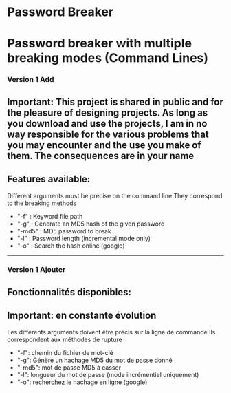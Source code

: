 # Password Breaker
# Password breaker with multiple breaking modes (Command Lines)

### Version 1 Add

## Important: This project is shared in public and for the pleasure of designing projects. As long as you download and use the projects, I am in no way responsible for the various problems that you may encounter and the use you make of them. The consequences are in your name

## Features available:


Different arguments must be precise on the command line
They correspond to the breaking methods

* "-f" : Keyword file path
* "-g" : Generate an MD5 hash of the given password
* "-md5" : MD5 password to break
* "-l" : Password length (incremental mode only)
* "-o" : Search the hash online (google)


----

### Version 1 Ajouter

## Fonctionnalités disponibles:
## Important: en constante évolution

Les différents arguments doivent être précis sur la ligne de commande
Ils correspondent aux méthodes de rupture

* "-f": chemin du fichier de mot-clé
* "-g": Génère un hachage MD5 du mot de passe donné
* "-md5": mot de passe MD5 à casser
* "-l": longueur du mot de passe (mode incrémentiel uniquement)
* "-o": recherchez le hachage en ligne (google)

